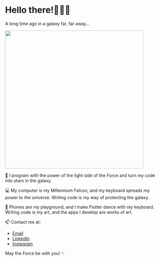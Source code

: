 # Hello there!🔫👋🏻

A long time ago in a galaxy far, far away...

<p align="left">
  <img src="https://images-ext-1.discordapp.net/external/HBrz0oa6-uBvM5wDIxisf_isjL1o2gDdhBBcLpUhCh0/https/www.cheatsheet.com/wp-content/uploads/2018/01/giphy-5-1.gif" width="450" />
</p>


🌌 I program with the power of the light side of the Force and turn my code into stars in the galaxy.

💻 My computer is my Millennium Falcon, and my keyboard spreads my power to the universe. Writing code is my way of protecting the galaxy.

📱 Phones are my playground, and I make Flutter dance with my keyboard. Writing code is my art, and the apps I develop are works of art.


📫 Contact me at:

- [Email](mustafacilbusiness@gmail.com)
- [LinkedIn](https://www.linkedin.com/in/mustafacil/)
- [Instagram](https://www.instagram.com/mustafa.clll/)

May the Force be with you! ✨

